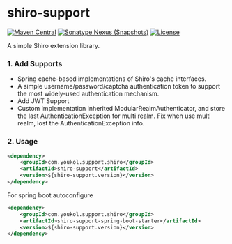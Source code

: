 # shiro-support

[![Maven Central](https://maven-badges.herokuapp.com/maven-central/com.youkol.support.shiro/shiro-support-parent/badge.svg)](https://maven-badges.herokuapp.com/maven-central/com.youkol.support.shiro/shiro-support-parent)
[![Sonatype Nexus (Snapshots)](https://img.shields.io/nexus/s/com.youkol.support.shiro/shiro-support-parent?server=https%3A%2F%2Foss.sonatype.org)](https://oss.sonatype.org/content/repositories/snapshots/com/youkol/support/shiro/shiro-support-parent/)
[![License](https://img.shields.io/badge/license-apache-brightgreen)](http://www.apache.org/licenses/LICENSE-2.0.html)

A simple Shiro extension library.

### 1. Add Supports
* Spring cache-based implementations of Shiro's cache interfaces.
* A simple username/password/captcha authentication token to support the most widely-used authentication mechanism.
* Add JWT Support
* Custom implementation inherited ModularRealmAuthenticator, and 
  store the last AuthenticationException for multi realm.
  Fix when use multi realm, lost the AuthenticationException info. 

### 2. Usage
```xml
<dependency>
    <groupId>com.youkol.support.shiro</groupId>
    <artifactId>shiro-support</artifactId>
    <version>${shiro-support.version}</version>
</dependency>
```
For spring boot autoconfigure
```xml
<dependency>
    <groupId>com.youkol.support.shiro</groupId>
    <artifactId>shiro-support-spring-boot-starter</artifactId>
    <version>${shiro-support.version}</version>
</dependency>
```
